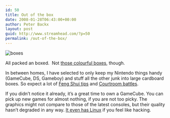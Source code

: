 ```yaml
---
id: 50
title: Out of the box
date: 2008-01-28T06:43:00+00:00
author: Peter Backx
layout: post
guid: http://www.streamhead.com/?p=50
permalink: /out-of-the-box/
---
```

![boxes](http://www.streamhead.com/wp-content/uploads/2008/01/boxesmain.jpg)

All packed an boxed.  Not [those colourful boxes](http://www.pingmag.jp/2007/03/01/japanese-cardboard-box-design/), though.

In between homes, I have selected to only keep my Nintendo things handy (GameCube, DS, Gameboy) and stuff all the other junk into large cardboard boxes. So expect a lot of [Feng Shui tips](http://flickr.com/photos/watje/253094926/) and [Courtroom battles](http://www.court-records.net/).

If you didn&#8217;t notice it already, it&#8217;s a great time to own a GameCube. You can pick up new games for almost nothing, if you are not too picky. The graphics might not compare to those of the latest consoles, but their quality hasn&#8217;t degraded in any way. [It even has Linux](http://www.gc-linux.org/wiki/Main_Page) if you feel like hacking.

<!-- AddThis Advanced Settings generic via filter on the_content -->

<!-- AddThis Share Buttons generic via filter on the_content -->